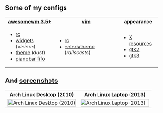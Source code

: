 Some of my configs
------------

<table width="90%">
  <tr>
    <th><a href=".config/awesome">awesomewm 3.5+</a></th>
    <th><a href=".vim">vim</a></th>
    <th>appearance</th>
  </tr>
  <tr>
    <td>
      <ul>
        <li><a href=".config/awesome/rc.lua">rc</a></li>
        <li><a href=".config/awesome/wi.lua">widgets</a> (<em>vicious</em>)</li>
        <li><a href=".config/awesome/themes/dust/theme.lua">theme</a> (<em>dust</em>)</li>
        <li><a href=".config/pianobar">pianobar fifo</a></li>
      </ul>
    </td>
    <td>
      <ul>
        <li><a href=".vim/vimrc">rc</a></li>
        <li><a href=".vim/colors/railscasts.vim">colorscheme</a> (<em>railscasts</em>)</li>
      </ul>
    </td>
    <td>
      <ul>
        <li><a href=".Xdefaults">X resources</li>
        <li><a href=".gtkrc.mine">gtk2</a></li>
        <li><a href=".config/gtk-3.0/settings.ini">gtk3</a></li>
      </ul>
    </td>
  </tr>
</table>

And [screenshots](screenshots)
------------

<table width="90%">
  <tr><th>Arch Linux Desktop (2010)</th><th>Arch Linux Laptop (2013)</th></tr>
  <tr>
    <td width="50%">
      <a href="https://github.com/tdy/dots/raw/master/screenshots/awesome_20100113_1680x1050.png">
        <img src="screenshots/awesome_20100113_1680x1050.png" width="100%" alt="Arch Linux Desktop (2010)" />
      </a>
    </td>
    <td width="50%">
      <a href="https://github.com/tdy/dots/raw/master/screenshots/awesome_20130301_2880x1800.png">
        <img src="screenshots/awesome_20130301_2880x1800.png" width="100%" alt="Arch Linux Laptop (2013)" />
      </a>
    </td>
  </tr>
</table>
